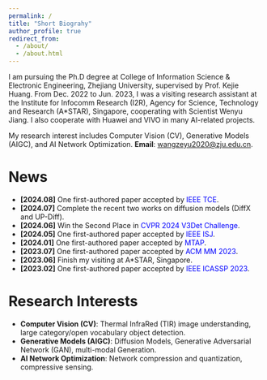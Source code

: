 ```yaml
---
permalink: /
title: "Short Biograhy"
author_profile: true
redirect_from: 
  - /about/
  - /about.html
---
```


I am pursuing the Ph.D degree at College of Information Science & Electronic Engineering, Zhejiang University, supervised by Prof. Kejie Huang. From Dec. 2022 to Jun. 2023, I was a visiting research assistant at the Institute for Infocomm Research (I2R), Agency for Science, Technology and Research (A*STAR), Singapore, cooperating with Scientist Wenyu Jiang. I also cooperate with Huawei and VIVO in many AI-related projects.

My research interest includes Computer Vision (CV), Generative Models (AIGC), and AI Network Optimization. __Email__: wangzeyu2020@zju.edu.cn.

News
======
- __[2024.08]__ One first-authored paper accepted by <font color=Blue>IEEE TCE</font>.
- __[2024.07]__ Complete the recent two works on diffusion models (DiffX and UP-Diff).
- __[2024.06]__ Win the Second Place in <font color=Blue>CVPR 2024 V3Det Challenge</font>.
- __[2024.05]__ One first-authored paper accepted by <font color=Blue>IEEE ISJ</font>.
- __[2024.01]__ One first-authored paper accepted by <font color=Blue>MTAP</font>.
- __[2023.07]__ One first-authored paper accepted by <font color=Blue>ACM MM 2023</font>.
- __[2023.06]__ Finish my visiting at A*STAR, Singapore.
- __[2023.02]__ One first-authored paper accepted by <font color=Blue>IEEE ICASSP 2023</font>.

Research Interests
======
- __Computer Vision (CV)__: Thermal InfraRed (TIR) image understanding, large category/open vocabulary object detection.
- __Generative Models (AIGC)__: Diffusion Models, Generative Adversarial Network (GAN), multi-modal Generation.
- __AI Network Optimization__: Network compression and quantization, compressive sensing.
